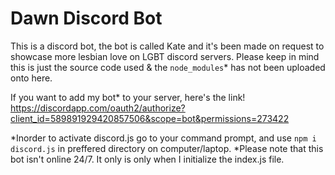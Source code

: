# Dawn Discord Bot
This is a discord bot, the bot is called Kate and it's been made on request to showcase more lesbian love on LGBT discord servers. 
Please keep in mind this is just the source code used & the `node_modules`* has not been uploaded onto here. 

If you want to add my bot* to your server, here's the link!
 https://discordapp.com/oauth2/authorize?client_id=589891929420857506&scope=bot&permissions=273422


*Inorder to activate discord.js go to your command prompt, and use `npm i discord.js` in preffered directory on computer/laptop.
*Please note that this bot isn't online 24/7. It only is only when I initialize the index.js file.


